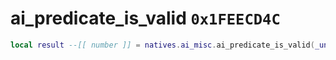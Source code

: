# ai_predicate_is_valid `0x1FEECD4C`

```lua
local result --[[ number ]] = natives.ai_misc.ai_predicate_is_valid(_unk0 --[[ number ]])
```